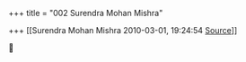 +++
title = "002 Surendra Mohan Mishra"

+++
[[Surendra Mohan Mishra	2010-03-01, 19:24:54 [Source](https://groups.google.com/g/bvparishat/c/xmPIzkft744)]]





